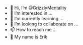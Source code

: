 - 👋 Hi, I’m @GrizzlyMentality
- 👀 I’m interested in ...
- 🌱 I’m currently learning ...
- 💞️ I’m looking to collaborate on ...
- 📫 How to reach me ...
- 🧐 My name is Erik 
<!---
GrizzlyMentality/GrizzlyMentality is a ✨ special ✨ repository because its `README.md` (this file) appears on your GitHub profile.
You can click the Preview link to take a look at your changes.
--->
